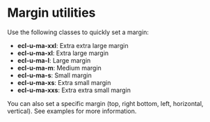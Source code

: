 # Margin utilities

Use the following classes to quickly set a margin:
* **ecl-u-ma-xxl**: Extra extra large margin
* **ecl-u-ma-xl**: Extra large margin
* **ecl-u-ma-l**: Large margin
* **ecl-u-ma-m**: Medium margin
* **ecl-u-ma-s**: Small margin
* **ecl-u-ma-xs**: Extra small margin
* **ecl-u-ma-xxs**: Extra extra small margin

You can also set a specific margin (top, right bottom, left, horizontal, vertical).
See examples for more information.
